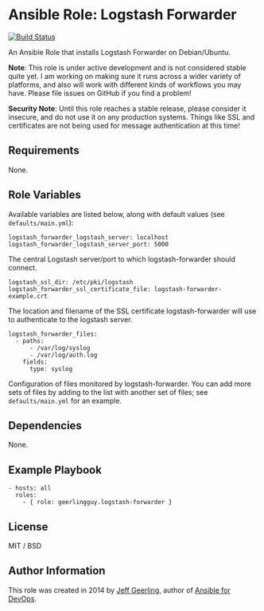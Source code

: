 # Ansible Role: Logstash Forwarder

[![Build Status](https://travis-ci.org/geerlingguy/ansible-role-logstash-forwarder.svg?branch=master)](https://travis-ci.org/geerlingguy/ansible-role-logstash-forwarder)

An Ansible Role that installs Logstash Forwarder on Debian/Ubuntu.

**Note**: This role is under active development and is not considered stable quite yet. I am working on making sure it runs across a wider variety of platforms, and also will work with different kinds of workflows you may have. Please file issues on GitHub if you find a problem!

**Security Note**: Until this role reaches a stable release, please consider it insecure, and do not use it on any production systems. Things like SSL and certificates are not being used for message authentication at this time!

## Requirements

None.

## Role Variables

Available variables are listed below, along with default values (see `defaults/main.yml`):

    logstash_forwarder_logstash_server: localhost
    logstash_forwarder_logstash_server_port: 5000

The central Logstash server/port to which logstash-forwarder should connect.

    logstash_ssl_dir: /etc/pki/logstash
    logstash_forwarder_ssl_certificate_file: logstash-forwarder-example.crt

The location and filename of the SSL certificate logstash-forwarder will use to authenticate to the logstash server.

    logstash_forwarder_files:
      - paths:
          - /var/log/syslog
          - /var/log/auth.log
        fields:
          type: syslog

Configuration of files monitored by logstash-forwarder. You can add more sets of files by adding to the list with another set of files; see `defaults/main.yml` for an example.

## Dependencies

None.

## Example Playbook

    - hosts: all
      roles:
        - { role: geerlingguy.logstash-forwarder }

## License

MIT / BSD

## Author Information

This role was created in 2014 by [Jeff Geerling](http://jeffgeerling.com/), author of [Ansible for DevOps](http://ansiblefordevops.com/).
